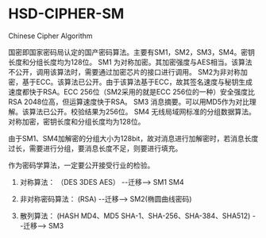 # HSD-CIPHER-SM 
Chinese Cipher Algorithm


国密即国家密码局认定的国产密码算法。主要有SM1，SM2，SM3，SM4。密钥长度和分组长度均为128位。
SM1 为对称加密。其加密强度与AES相当。该算法不公开，调用该算法时，需要通过加密芯片的接口进行调用。
SM2为非对称加密，基于ECC。该算法已公开。由于该算法基于ECC，故其签名速度与秘钥生成速度都快于RSA。ECC 256位（SM2采用的就是ECC 256位的一种）安全强度比RSA 2048位高，但运算速度快于RSA。
SM3 消息摘要。可以用MD5作为对比理解。该算法已公开。校验结果为256位。
SM4 无线局域网标准的分组数据算法。对称加密，密钥长度和分组长度均为128位。
 
由于SM1、SM4加解密的分组大小为128bit，故对消息进行加解密时，若消息长度过长，需要进行分组，要消息长度不足，则要进行填充。


作为密码学算法，一定要公开接受行业的检验。



1. 对称算法：                                 （DES 3DES AES） --迁移-->   SM1 SM4

2. 非对称密码算法：                                      (RSA) --迁移-->   SM2(椭圆曲线密码)

3. 散列算法：  (HASH MD4、MD5 SHA-1、SHA-256、SHA-384、SHA512) --迁移-->   SM3